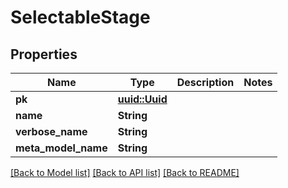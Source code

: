 # SelectableStage

## Properties

Name | Type | Description | Notes
------------ | ------------- | ------------- | -------------
**pk** | [**uuid::Uuid**](uuid::Uuid.md) |  | 
**name** | **String** |  | 
**verbose_name** | **String** |  | 
**meta_model_name** | **String** |  | 

[[Back to Model list]](../README.md#documentation-for-models) [[Back to API list]](../README.md#documentation-for-api-endpoints) [[Back to README]](../README.md)


